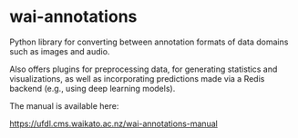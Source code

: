 # wai-annotations
Python library for converting between annotation formats of data domains such as images and audio.

Also offers plugins for preprocessing data, for generating statistics and visualizations,
as well as incorporating predictions made via a Redis backend (e.g., using deep learning models).

The manual is available here:

https://ufdl.cms.waikato.ac.nz/wai-annotations-manual
